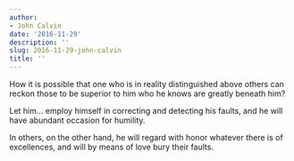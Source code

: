 ```yaml
---
author:
- John Calvin
date: '2016-11-29'
description: ''
slug: 2016-11-29-john-calvin
title: ''
---
```

How it is possible that one who is in reality distinguished above others can reckon those to be superior to him who he knows are greatly beneath him?  

Let him... employ himself in correcting and detecting his faults, and he will have abundant occasion for humility. 

In others, on the other hand, he will regard with honor whatever there is of excellences, and will by means of love bury their faults.



